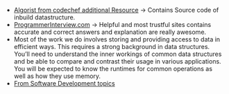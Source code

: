 - [Algorist from codechef additional Resource](http://www.algorist.com/algorist.html)  -> Contains Source code of inbuild datastructure.
- [ProgrammerInterview.com](https://www.programmerinterview.com/index.php/data-structures/introduction/) -> Helpful and most trustful sites contains accurate and correct answers and explanation are really awesome.
- Most of the work we do involves storing and providing access to data in efficient ways. This requires a strong background in data structures. You’ll need to understand the inner workings of common data structures and be able to compare and contrast their usage in various applications. You will be expected to know the runtimes for common operations as well as how they use memory.
- [From Software Development topics](https://www.amazon.jobs/en-gb/landing_pages/software-development-topics)


